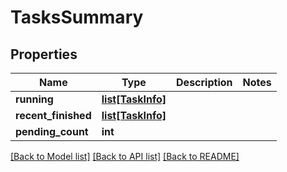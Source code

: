 # TasksSummary

## Properties

Name | Type | Description | Notes
------------ | ------------- | ------------- | -------------
**running** | [**list[TaskInfo]**](TaskInfo.md) |  | 
**recent_finished** | [**list[TaskInfo]**](TaskInfo.md) |  | 
**pending_count** | **int** |  | 

[[Back to Model list]](../#documentation-for-models) [[Back to API list]](../#documentation-for-api-endpoints) [[Back to README]](../)


